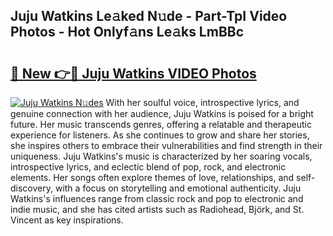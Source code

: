 ## Juju Watkins Le𝚊ked N𝚞de - Part-TpI Video Photos - Hot Onlyf𝚊ns Le𝚊ks LmBBc

# <h2><a href="http://ab4233.deff.icu/?id=Juju+Watkins">🔗 New 👉🔴 Juju Watkins VIDEO Photos</a></h2>

[![Juju Watkins N𝚞des](https://i.imgur.com/rIISA9y.gif)](http://ab4233.deff.icu/?id=Juju+Watkins)
With her soulful voice, introspective lyrics, and genuine connection with her audience, Juju Watkins is poised for a bright future. Her music transcends genres, offering a relatable and therapeutic experience for listeners. As she continues to grow and share her stories, she inspires others to embrace their vulnerabilities and find strength in their uniqueness. Juju Watkins's music is characterized by her soaring vocals, introspective lyrics, and eclectic blend of pop, rock, and electronic elements. Her songs often explore themes of love, relationships, and self-discovery, with a focus on storytelling and emotional authenticity. Juju Watkins's influences range from classic rock and pop to electronic and indie music, and she has cited artists such as Radiohead, Björk, and St. Vincent as key inspirations.
